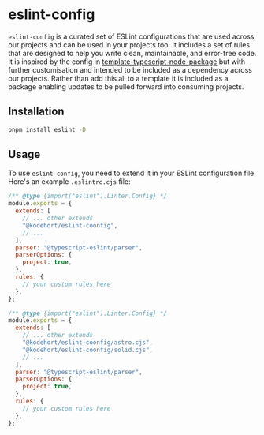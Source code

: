 # eslint-config

`eslint-config` is a curated set of ESLint configurations that are used
across our projects and can be used in your projects too. It includes a set of
rules that are designed to help you write clean, maintainable, and error-free code.
It is inspired by the config in [template-typescript-node-package](https://github.com/JoshuaKGoldberg/template-typescript-node-package)
but with further customisation and intended to be included as a dependency across
our projects. Rather than add this all to a template it is included as a package
enabling updates to be pulled forward into consuming projects.

## Installation

```sh
pnpm install eslint -D
```

## Usage

To use `eslint-config`, you need to extend it in your ESLint
configuration file. Here's an example `.eslintrc.cjs` file:

```javascript .eslintrc.cjs
/** @type {import("eslint").Linter.Config} */
module.exports = {
  extends: [
    // ... other extends
    "@kodehort/eslint-coonfig",
    // ...
  ],
  parser: "@typescript-eslint/parser",
  parserOptions: {
    project: true,
  },
  rules: {
    // your custom rules here
  },
};
```

```javascript .eslintrc.cjs
/** @type {import("eslint").Linter.Config} */
module.exports = {
  extends: [
    // ... other extends
    "@kodehort/eslint-coonfig/astro.cjs",
    "@kodehort/eslint-coonfig/solid.cjs",
    // ...
  ],
  parser: "@typescript-eslint/parser",
  parserOptions: {
    project: true,
  },
  rules: {
    // your custom rules here
  },
};
```
